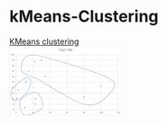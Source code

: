 # kMeans-Clustering

<a href='https://github.com/ramteke/kMeans-Clustering/tree/master/src/main/java/machinelearning/basicKMeans'>KMeans clustering</a>
<br><a href='https://github.com/ramteke/kMeans-Clustering/tree/master/src/main/java/machinelearning/basicKMeans'><img src='https://github.com/ramteke/kMeans-Clustering/blob/master/src/main/java/machinelearning/basicKMeans/kmean-numeric.png' width=200></a>
